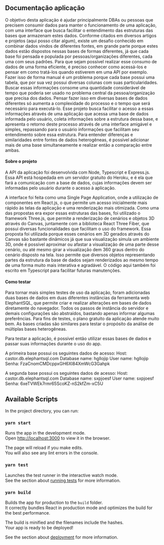 ## Documentação aplicação

O objetivo desta aplicação é ajudar principalmente DBAs ou pessoas que precisem consumir dados para manter o funcionamento de uma aplicação, com uma interface que busca facilitar o entendimento das estruturas das bases que armazenam estes dados.
Conforme citados em diversos artigos e projetos (aqui posso citar algum), existe um desafio conhecido em combinar dados vindos de diferentes fontes, em grande parte porque estes dados estão dispostos nessas bases de formas diferentes, já que cada base foi pensada e populada por pessoas/organizações diferentes, cada uma com seus padrões. Para que sejam possível realizar esse consumo de dados de uma forma eficiente, é preciso conhecer como acessá-los e pensar em como tratá-los quando estiverem em uma API por exemplo. 
Fazer isso de forma manual é um problema porque cada base possui uma tabela, que por sua vez possui diversas colunas com suas particularidades. Buscar essas informações consome uma quantidade considerável de tempo que poderia ser usado no problema central da pessoa/organização que precisa dos dados. Pensar fazer isso em diversas bases de dados diferentes só aumenta a complexidade do processo e o tempo que será necessário para executá-lo.
Esse projeto busca facilitar o acesso a essas informações através de uma aplicação que acessa uma base de dados informada pelo usuário, coleta informações sobre a estrutura dessa base, e apresenta o retorno deste processo através de uma interface amigável e simples, repassando para o usuário informações que facilitam seu entendimento sobre essa estrutura. Para entender diferenças e similaridades entre fontes de dados heterogêneas, é possível adicionar mais de uma base simultaneamente e realizar então a comparação entre ambas.

#### Sobre o projeto

A API da aplicação foi desenvolvida com Node, Typescript e Express.js. Essa API está hospedada em um servidor gratuito do Heroku, e é ela que fará a comunicação com a base de dados, cujas informações devem ser informadas pelo usuário durante o acesso à aplicação.

A interface foi feita como uma Single Page Application, onde a utilização de componentes em React.js, o que permite um acesso inicialmente mais rápido às telas da aplicação e uma renderização mais otimizada. 
Como uma das propostas era expor essas estruturas das bases, foi utilizado o framework Three.js, que permite a renderização de cenários e objetos 3D através do Canvas, juntamente com a biblioteca React Three Fiber, que possui diversas funcionalidades que facilitam o uso do framework. Essa proposta foi utilizada porque esses cenários em 3D gerados através do Canvas são bastante dinâmicos já que sua visualização simula um ambiente 3D, onde é possível aproximar ou afastar a visualização de uma parte desse cenário, ou até mesmo girar a visualização dem 360 graus dentro do cenário disposto na tela. Isso permite que diversos objetos representando partes da estrutura da base de dados sejam renderizados ao mesmo tempo de uma forma muito mais interativa e agradável. O código aqui também foi escrito em Typescript para facilitar futuras manutenções.

#### Como testar

Para tornar mais simples testes de uso da aplicação, foram adicionadas duas bases de dados em duas diferentes instâncias da ferramenta web ElephantSQL, que permite criar e realizar alterações em bases de dados diretamente do navegador. Todos os passos de instância do servidor e demais configurações são abstraídos, bastando apenas informar algumas preferências. Para fins de testes, o plano gratuito da aplicação atende muito bem. As bases criadas são similares para testar o propósito da análise de múltiplas bases heterogêneas. 

Para testar a aplicação, é possível então utilizar essas bases de dados e passar suas informações durante o uso do app.

A primeira base possui os seguintes dados de acesso:
Host: castor.db.elephantsql.com
Database name: hgllojip
User name: hgllojip
Senha: FzaCnomCMDcppxGH6Xl84XmWcG3Gahpk

A segunda base possui os seguintes dados de acesso:
Host: castor.db.elephantsql.com
Database name: sxpjoesf
User name: sxpjoesf
Senha: 6xeTVWEk7rmr65ScoKZ-nS2kfZm-xC5U

## Available Scripts

In the project directory, you can run:

### `yarn start`

Runs the app in the development mode.\
Open [http://localhost:3000](http://localhost:3000) to view it in the browser.

The page will reload if you make edits.\
You will also see any lint errors in the console.

### `yarn test`

Launches the test runner in the interactive watch mode.\
See the section about [running tests](https://facebook.github.io/create-react-app/docs/running-tests) for more information.

### `yarn build`

Builds the app for production to the `build` folder.\
It correctly bundles React in production mode and optimizes the build for the best performance.

The build is minified and the filenames include the hashes.\
Your app is ready to be deployed!

See the section about [deployment](https://facebook.github.io/create-react-app/docs/deployment) for more information.

